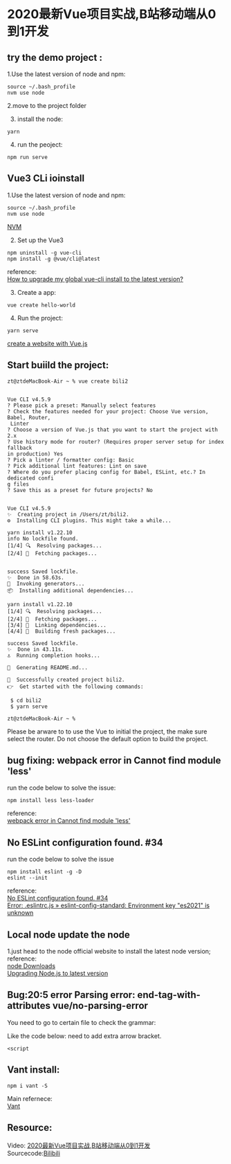 # 2020最新Vue项目实战,B站移动端从0到1开发
## try the demo project  :
1.Use the latest version of node and npm:
```
source ~/.bash_profile 
nvm use node  

```
2.move to the project folder

3. install the node:
```
yarn
```
4. run the peoject:  
```
npm run serve
```
## Vue3 CLi ioinstall
1.Use the latest version of node and npm:     
```
source ~/.bash_profile 
nvm use node  
```
[NVM](https://github.com/GlennOu66304/hotelReservation)    

2. Set up the Vue3  
```
npm uninstall -g vue-cli 
npm install -g @vue/cli@latest 
```
reference:   
[How to upgrade my global vue-cli install to the latest version?](https://stackoverflow.com/questions/55686943/how-to-upgrade-my-global-vue-cli-install-to-the-latest-version)   

3. Create a app:  
```
vue create hello-world
```

4. Run the project:  
```
yarn serve
```
[create a website with Vue.js](http://glennou.cn/2020/08/24/create-a-website-with-Vuejs/)   

## Start buiild the project:  
```
zt@ztdeMacBook-Air ~ % vue create bili2 


Vue CLI v4.5.9
? Please pick a preset: Manually select features
? Check the features needed for your project: Choose Vue version, Babel, Router,
 Linter
? Choose a version of Vue.js that you want to start the project with 2.x
? Use history mode for router? (Requires proper server setup for index fallback 
in production) Yes
? Pick a linter / formatter config: Basic
? Pick additional lint features: Lint on save
? Where do you prefer placing config for Babel, ESLint, etc.? In dedicated confi
g files
? Save this as a preset for future projects? No


Vue CLI v4.5.9
✨  Creating project in /Users/zt/bili2.
⚙️  Installing CLI plugins. This might take a while...

yarn install v1.22.10
info No lockfile found.
[1/4] 🔍  Resolving packages...
[2/4] 🚚  Fetching packages...


success Saved lockfile.
✨  Done in 58.63s.
🚀  Invoking generators...
📦  Installing additional dependencies...

yarn install v1.22.10
[1/4] 🔍  Resolving packages...
[2/4] 🚚  Fetching packages...
[3/4] 🔗  Linking dependencies...
[4/4] 🔨  Building fresh packages...

success Saved lockfile.
✨  Done in 43.11s.
⚓  Running completion hooks...

📄  Generating README.md...

🎉  Successfully created project bili2.
👉  Get started with the following commands:

 $ cd bili2
 $ yarn serve

zt@ztdeMacBook-Air ~ % 
```

Please be arware to to use the Vue to initial the project, the make sure select the router.
Do not choose the default option to build the project.

## bug fixing: webpack error in Cannot find module 'less'

run the code below to solve the issue:
```
npm install less less-loader
```
reference:  
[webpack error in Cannot find module 'less'](https://stackoverflow.com/questions/36781031/webpack-error-in-cannot-find-module-less)  

## No ESLint configuration found. #34

run the code below to solve the issue
```
npm install eslint -g -D
eslint --init
```
reference:  
[No ESLint configuration found. #34](https://github.com/creativetimofficial/vue-argon-design-system/issues/34)  
[Error: .eslintrc.js » eslint-config-standard: Environment key "es2021" is unknown](https://www.jianshu.com/p/f2203df15a90)   

## Local node update the node
1.just head to the node official website to install the latest node version;
reference:  
[node Downloads](https://nodejs.org/en/download/)   
[Upgrading Node.js to latest version](https://stackoverflow.com/questions/10075990/upgrading-node-js-to-latest-version?page=2&tab=votes#tab-top)  

## Bug:20:5 error Parsing error: end-tag-with-attributes vue/no-parsing-error

You need to go to certain file to check the grammar:

Like the code below: need to add extra arrow bracket.
```
<script
```

## Vant install:  
```
npm i vant -S
```
Main refernece:  
[Vant](https://youzan.github.io/vant/#/en-US/quickstart)  

## Resource:
Video: [2020最新Vue项目实战,B站移动端从0到1开发](https://www.bilibili.com/video/BV1vT4y137So?from=search&seid=17762586340653805563)   
Sourcecode:[Bilibili](https://github.com/githubchx12380/vue-bilibili)   